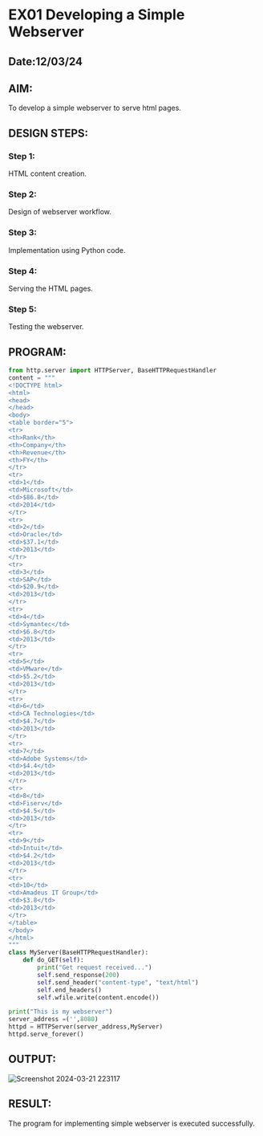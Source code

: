 # EX01 Developing a Simple Webserver
## Date:12/03/24

## AIM:
To develop a simple webserver to serve html pages.

## DESIGN STEPS:
### Step 1: 
HTML content creation.

### Step 2:
Design of webserver workflow.

### Step 3:
Implementation using Python code.

### Step 4:
Serving the HTML pages.

### Step 5:
Testing the webserver.

## PROGRAM:


```py
from http.server import HTTPServer, BaseHTTPRequestHandler
content = """
<!DOCTYPE html>
<html>
<head>
</head>
<body>
<table border="5">
<tr>
<th>Rank</th>
<th>Company</th>
<th>Revenue</th>
<th>FY</th>
</tr>
<tr>
<td>1</td>
<td>Microsoft</td>
<td>$86.8</td>
<td>2014</td>
</tr>
<tr>
<td>2</td>
<td>Oracle</td>
<td>$37.1</td>
<td>2013</td>
</tr>
<tr>
<td>3</td>
<td>SAP</td>
<td>$20.9</td>
<td>2013</td>
</tr>
<tr>
<td>4</td>
<td>Symantec</td>
<td>$6.8</td>
<td>2013</td>
</tr>
<tr>
<td>5</td>
<td>VMware</td>
<td>$5.2</td>
<td>2013</td>
</tr>
<tr>
<td>6</td>
<td>CA Technologies</td>
<td>$4.7</td>
<td>2013</td>
</tr>
<tr>
<td>7</td>
<td>Adobe Systems</td>
<td>$4.4</td>
<td>2013</td>
</tr>
<tr>
<td>8</td>
<td>Fiserv</td>
<td>$4.5</td>
<td>2013</td>
</tr>
<tr>
<td>9</td>
<td>Intuit</td>
<td>$4.2</td>
<td>2013</td>
</tr>
<tr>
<td>10</td>
<td>Amadeus IT Group</td>
<td>$3.8</td>
<td>2013</td>
</tr>
</table>
</body>
</html>
"""
class MyServer(BaseHTTPRequestHandler):
    def do_GET(self):
        print("Get request received...")
        self.send_response(200) 
        self.send_header("content-type", "text/html")       
        self.end_headers()
        self.wfile.write(content.encode())

print("This is my webserver") 
server_address =('',8080)
httpd = HTTPServer(server_address,MyServer)
httpd.serve_forever()
```


## OUTPUT:
![Screenshot 2024-03-21 223117](https://github.com/DHOESH123/simplewebserver/assets/150319589/c9080fc5-09e5-4411-b606-264906677f32)




## RESULT:
The program for implementing simple webserver is executed successfully.
